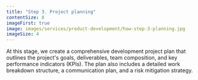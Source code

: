 ```yaml
---
title: "Step 3. Project planning"
contentSize: 8
imageFirst: true
image: images/services/product-development/how-step-3-planning.jpg
imageSize: 4
---
```


At this stage, we create a comprehensive development project plan that outlines the project's goals,
deliverables, team composition, and key performance indicators (KPIs). The plan also includes a
detailed work breakdown structure, a communication plan, and a risk mitigation strategy.
